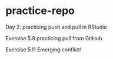 # practice-repo

Day 2: practicing push and pull in RStudio  

Exercise 5.9 practicing pull from GitHub

Exercise 5.11 Emerging conflict!
